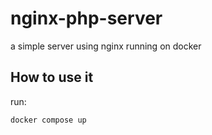 # nginx-php-server
a simple server using nginx running on docker

## How to use it
run:
```bash
docker compose up
```
